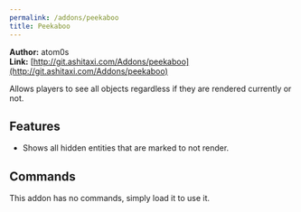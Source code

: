 ```yaml
---
permalink: /addons/peekaboo
title: Peekaboo
---
```


**Author:** atom0s<br/>
**Link:** [http://git.ashitaxi.com/Addons/peekaboo](http://git.ashitaxi.com/Addons/peekaboo)

Allows players to see all objects regardless if they are rendered currently or not.

## Features

  * Shows all hidden entities that are marked to not render.

## Commands

This addon has no commands, simply load it to use it.